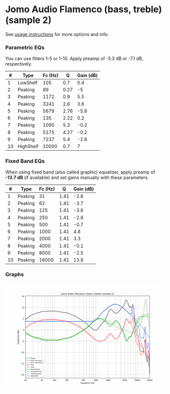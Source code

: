 # Jomo Audio Flamenco (bass, treble) (sample 2)
See [usage instructions](https://github.com/jaakkopasanen/AutoEq#usage) for more options and info.

### Parametric EQs
You can use filters 1-5 or 1-10. Apply preamp of -5.3 dB or -7.1 dB, respectively.

|   # | Type      |   Fc (Hz) |    Q |   Gain (dB) |
|-----|-----------|-----------|------|-------------|
|   1 | LowShelf  |       105 | 0.7  |         0.4 |
|   2 | Peaking   |        89 | 0.27 |        -5   |
|   3 | Peaking   |      1172 | 0.9  |         5.5 |
|   4 | Peaking   |      3241 | 2.6  |         3.6 |
|   5 | Peaking   |      5679 | 2.76 |        -5.6 |
|   6 | Peaking   |       135 | 2.22 |         0.2 |
|   7 | Peaking   |      1090 | 5.3  |        -0.2 |
|   8 | Peaking   |      5175 | 4.27 |        -0.2 |
|   9 | Peaking   |      7237 | 5.4  |        -2.8 |
|  10 | HighShelf |     10000 | 0.7  |         7   |

### Fixed Band EQs
When using fixed band (also called graphic) equalizer, apply preamp of **-13.7 dB** (if available) and set gains manually with these parameters.

|   # | Type    |   Fc (Hz) |    Q |   Gain (dB) |
|-----|---------|-----------|------|-------------|
|   1 | Peaking |        31 | 1.41 |        -2.6 |
|   2 | Peaking |        62 | 1.41 |        -3.7 |
|   3 | Peaking |       125 | 1.41 |        -3.6 |
|   4 | Peaking |       250 | 1.41 |        -2.8 |
|   5 | Peaking |       500 | 1.41 |        -0.7 |
|   6 | Peaking |      1000 | 1.41 |         4.8 |
|   7 | Peaking |      2000 | 1.41 |         3.3 |
|   8 | Peaking |      4000 | 1.41 |        -0.1 |
|   9 | Peaking |      8000 | 1.41 |        -2.5 |
|  10 | Peaking |     16000 | 1.41 |        13.8 |

### Graphs
![](./Jomo%20Audio%20Flamenco%20(bass,%20treble)%20(sample%202).png)
